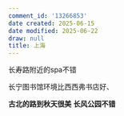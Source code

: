 ```yaml
---
comment_id: '13266853'
date created: 2025-06-15
date modified: 2025-06-22
draw: null
title: 上海
---
```

长寿路附近的spa不错

长宁图书馆环境比西西弗书店好、

**古北的路到秋天很美**
**长风公园不错**
